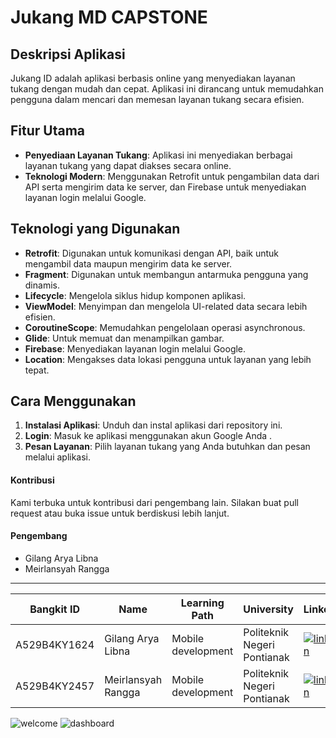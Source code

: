 # Jukang MD CAPSTONE

## Deskripsi Aplikasi

Jukang ID adalah aplikasi berbasis online yang menyediakan layanan tukang dengan mudah dan cepat. Aplikasi ini dirancang untuk memudahkan pengguna dalam mencari dan memesan layanan tukang secara efisien.

## Fitur Utama

- **Penyediaan Layanan Tukang**: Aplikasi ini menyediakan berbagai layanan tukang yang dapat diakses secara online.
- **Teknologi Modern**: Menggunakan Retrofit untuk pengambilan data dari API serta mengirim data ke server, dan Firebase untuk menyediakan layanan login melalui Google.

## Teknologi yang Digunakan

- **Retrofit**: Digunakan untuk komunikasi dengan API, baik untuk mengambil data maupun mengirim data ke server.
- **Fragment**: Digunakan untuk membangun antarmuka pengguna yang dinamis.
- **Lifecycle**: Mengelola siklus hidup komponen aplikasi.
- **ViewModel**: Menyimpan dan mengelola UI-related data secara lebih efisien.
- **CoroutineScope**: Memudahkan pengelolaan operasi asynchronous.
- **Glide**: Untuk memuat dan menampilkan gambar.
- **Firebase**: Menyediakan layanan login melalui Google.
- **Location**: Mengakses data lokasi pengguna untuk layanan yang lebih tepat.

## Cara Menggunakan

1. **Instalasi Aplikasi**: Unduh dan instal aplikasi dari repository ini.
2. **Login**: Masuk ke aplikasi menggunakan akun Google Anda .
3. **Pesan Layanan**: Pilih layanan tukang yang Anda butuhkan dan pesan melalui aplikasi.


#### Kontribusi
Kami terbuka untuk kontribusi dari pengembang lain. Silakan buat pull request atau buka issue untuk berdiskusi lebih lanjut.

#### Pengembang
- Gilang Arya Libna
- Meirlansyah Rangga
---

| **Bangkit ID**    | **Name**                   | **Learning Path**   | **University**                     | **LinkedIn**                                                                                                                                                 |
|--------------------|----------------------------|---------------------|-------------------------------------|-------------------------------------------------------------------------------------------------------------------------------------------------------------|
| A529B4KY1624       | Gilang Arya Libna   | Mobile development    | Politeknik Negeri Pontianak | [![linkedin](https://img.shields.io/badge/linkedin-0A66C2?style=for-the-badge&logo=linkedin&logoColor=white)](https://www.linkedin.com/in/gilang-arya-libna-718578255/)         |
| A529B4KY2457       | Meirlansyah Rangga       | Mobile development   | Politeknik Negeri Pontianak                 | [![linkedin](https://img.shields.io/badge/linkedin-0A66C2?style=for-the-badge&logo=linkedin&logoColor=white)](https://www.linkedin.com/in/meirlansyahrangga/)                      |



![welcome](https://github.com/LangKingz/Md_capstone/blob/main/assets/gambar1.jpg)
![dashboard](https://github.com/LangKingz/Md_capstone/blob/main/assets/gambar2.jpg)




